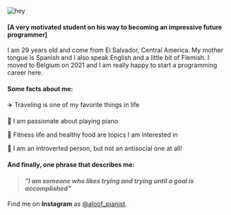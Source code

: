 ![hey](https://user-images.githubusercontent.com/97364283/150102704-d12532d4-f5f0-49b1-919e-f71e501d3865.png)




#### [A very motivated student on his way to becoming an impressive future programmer] 

I am 29 years old and come from El Salvador, Central America. My mother tongue is Spanish and I also speak English and a little bit of Flemish. I moved to Belgium on 2021 and I am really happy to start a programming career here.

#### Some facts about me: 

:airplane: Traveling is one of my favorite things in life

:musical_keyboard: I am passionate about playing piano

:running: Fitness life and healthy food are topics I am interested in

:bow: I am an introverted person, but not an antisocial one at all!


#### And finally, one phrase that describes me: 
> #### _"I am someone who likes trying and trying until a goal is accomplished"_ 

Find me on **Instagram** as [@aloof_pianist](https://www.instagram.com/aloof_pianist/).

<!-- I have to say that this is my very first contact with Markdown. A really basic and fun language!
-->
